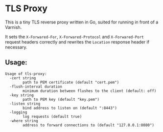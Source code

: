 TLS Proxy
=========

This is a tiny TLS reverse proxy written in Go, suited for running in front of a Varnish.

It sets the `X-Forwared-For`, `X-Forwared-Protocol` and `X-Forwared-Port` request headers correctly and rewrites the `Location` response header if necessary.


Usage:
------

```
Usage of tls-proxy:
  -cert string
        path to PEM certificate (default "cert.pem")
  -flush-interval duration
        minimum duration between flushes to the client (default: off)
  -key string
        path to PEM key (default "key.pem")
  -listen string
        bind address to listen on (default ":8443")
  -logging
        log requests (default true)
  -where string
        address to forward connections to (default "127.0.0.1:8080")
```
